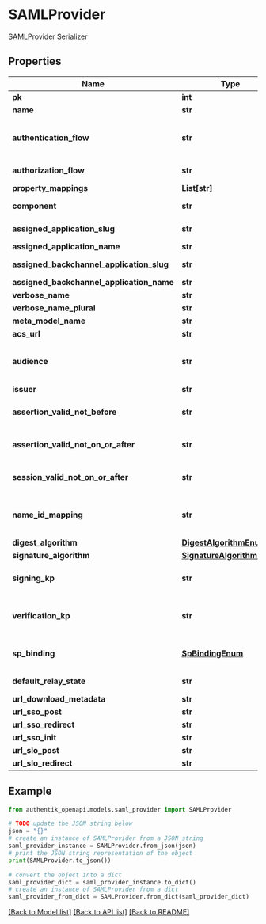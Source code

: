 # SAMLProvider

SAMLProvider Serializer

## Properties

Name | Type | Description | Notes
------------ | ------------- | ------------- | -------------
**pk** | **int** |  | [readonly] 
**name** | **str** |  | 
**authentication_flow** | **str** | Flow used for authentication when the associated application is accessed by an un-authenticated user. | [optional] 
**authorization_flow** | **str** | Flow used when authorizing this provider. | 
**property_mappings** | **List[str]** |  | [optional] 
**component** | **str** | Get object component so that we know how to edit the object | [readonly] 
**assigned_application_slug** | **str** | Internal application name, used in URLs. | [readonly] 
**assigned_application_name** | **str** | Application&#39;s display Name. | [readonly] 
**assigned_backchannel_application_slug** | **str** | Internal application name, used in URLs. | [readonly] 
**assigned_backchannel_application_name** | **str** | Application&#39;s display Name. | [readonly] 
**verbose_name** | **str** | Return object&#39;s verbose_name | [readonly] 
**verbose_name_plural** | **str** | Return object&#39;s plural verbose_name | [readonly] 
**meta_model_name** | **str** | Return internal model name | [readonly] 
**acs_url** | **str** |  | 
**audience** | **str** | Value of the audience restriction field of the assertion. When left empty, no audience restriction will be added. | [optional] 
**issuer** | **str** | Also known as EntityID | [optional] 
**assertion_valid_not_before** | **str** | Assertion valid not before current time + this value (Format: hours&#x3D;-1;minutes&#x3D;-2;seconds&#x3D;-3). | [optional] 
**assertion_valid_not_on_or_after** | **str** | Assertion not valid on or after current time + this value (Format: hours&#x3D;1;minutes&#x3D;2;seconds&#x3D;3). | [optional] 
**session_valid_not_on_or_after** | **str** | Session not valid on or after current time + this value (Format: hours&#x3D;1;minutes&#x3D;2;seconds&#x3D;3). | [optional] 
**name_id_mapping** | **str** | Configure how the NameID value will be created. When left empty, the NameIDPolicy of the incoming request will be considered | [optional] 
**digest_algorithm** | [**DigestAlgorithmEnum**](DigestAlgorithmEnum.md) |  | [optional] 
**signature_algorithm** | [**SignatureAlgorithmEnum**](SignatureAlgorithmEnum.md) |  | [optional] 
**signing_kp** | **str** | Keypair used to sign outgoing Responses going to the Service Provider. | [optional] 
**verification_kp** | **str** | When selected, incoming assertion&#39;s Signatures will be validated against this certificate. To allow unsigned Requests, leave on default. | [optional] 
**sp_binding** | [**SpBindingEnum**](SpBindingEnum.md) | This determines how authentik sends the response back to the Service Provider. | [optional] 
**default_relay_state** | **str** | Default relay_state value for IDP-initiated logins | [optional] 
**url_download_metadata** | **str** | Get metadata download URL | [readonly] 
**url_sso_post** | **str** | Get SSO Post URL | [readonly] 
**url_sso_redirect** | **str** | Get SSO Redirect URL | [readonly] 
**url_sso_init** | **str** | Get SSO IDP-Initiated URL | [readonly] 
**url_slo_post** | **str** | Get SLO POST URL | [readonly] 
**url_slo_redirect** | **str** | Get SLO redirect URL | [readonly] 

## Example

```python
from authentik_openapi.models.saml_provider import SAMLProvider

# TODO update the JSON string below
json = "{}"
# create an instance of SAMLProvider from a JSON string
saml_provider_instance = SAMLProvider.from_json(json)
# print the JSON string representation of the object
print(SAMLProvider.to_json())

# convert the object into a dict
saml_provider_dict = saml_provider_instance.to_dict()
# create an instance of SAMLProvider from a dict
saml_provider_from_dict = SAMLProvider.from_dict(saml_provider_dict)
```
[[Back to Model list]](../README.md#documentation-for-models) [[Back to API list]](../README.md#documentation-for-api-endpoints) [[Back to README]](../README.md)


